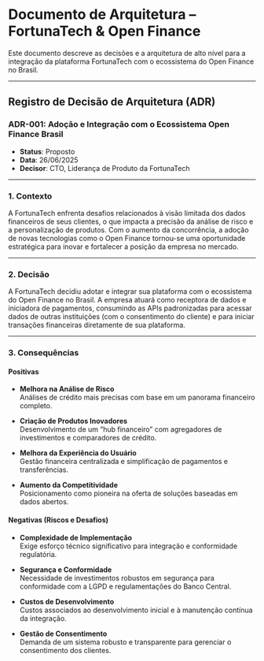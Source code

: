 # Documento de Arquitetura – FortunaTech & Open Finance

Este documento descreve as decisões e a arquitetura de alto nível para a integração da plataforma FortunaTech com o ecossistema do Open Finance no Brasil.

---

## Registro de Decisão de Arquitetura (ADR)

### ADR-001: Adoção e Integração com o Ecossistema Open Finance Brasil

- **Status**: Proposto  
- **Data**: 26/06/2025  
- **Decisor**: CTO, Liderança de Produto da FortunaTech  

---

### 1. Contexto

A FortunaTech enfrenta desafios relacionados à visão limitada dos dados financeiros de seus clientes, o que impacta a precisão da análise de risco e a personalização de produtos. Com o aumento da concorrência, a adoção de novas tecnologias como o Open Finance tornou-se uma oportunidade estratégica para inovar e fortalecer a posição da empresa no mercado.

---

### 2. Decisão

A FortunaTech decidiu adotar e integrar sua plataforma com o ecossistema do Open Finance no Brasil. A empresa atuará como receptora de dados e iniciadora de pagamentos, consumindo as APIs padronizadas para acessar dados de outras instituições (com o consentimento do cliente) e para iniciar transações financeiras diretamente de sua plataforma.

---

### 3. Consequências

#### Positivas

- **Melhora na Análise de Risco**  
  Análises de crédito mais precisas com base em um panorama financeiro completo.

- **Criação de Produtos Inovadores**  
  Desenvolvimento de um “hub financeiro” com agregadores de investimentos e comparadores de crédito.

- **Melhora da Experiência do Usuário**  
  Gestão financeira centralizada e simplificação de pagamentos e transferências.

- **Aumento da Competitividade**  
  Posicionamento como pioneira na oferta de soluções baseadas em dados abertos.

#### Negativas (Riscos e Desafios)

- **Complexidade de Implementação**  
  Exige esforço técnico significativo para integração e conformidade regulatória.

- **Segurança e Conformidade**  
  Necessidade de investimentos robustos em segurança para conformidade com a LGPD e regulamentações do Banco Central.

- **Custos de Desenvolvimento**  
  Custos associados ao desenvolvimento inicial e à manutenção contínua da integração.

- **Gestão de Consentimento**  
  Demanda de um sistema robusto e transparente para gerenciar o consentimento dos clientes.
